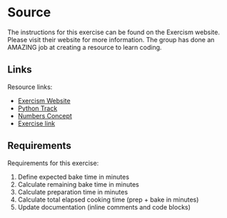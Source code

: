 # Source

The instructions for this exercise can be found on the Exercism website. Please visit their website for more information. The group has done an AMAZING job at creating a resource to learn coding.

## Links

Resource links:

- [Exercism Website](https://exercism.org/)
- [Python Track](https://exercism.org/tracks/python)
- [Numbers Concept](https://exercism.org/tracks/python/concepts/basics)
- [Exercise link](https://exercism.org/tracks/python/exercises/guidos-gorgeous-lasagna)

## Requirements

Requirements for this exercise:

1. Define expected bake time in minutes
2. Calculate remaining bake time in minutes
3. Calculate preparation time in minutes
4. Calculate total elapsed cooking time (prep + bake in minutes)
5. Update documentation (inline comments and code blocks)
